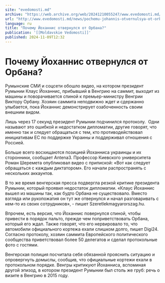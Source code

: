 ```yaml
---
site: "evedomosti.md"
archive: "https://web.archive.org/web/20241210055247/www.evedomosti.md/news/pochemu-johannis-otvernulsya-ot-orbana"
url: "http://www.evedomosti.md/news/pochemu-johannis-otvernulsya-ot-orbana"
language: ru
title: "Почему Йоханнис отвернулся от Орбана?"
publication: '[[Moldavskie Vedomosti]]'
published: 2024-11-09T12:32
---
```


# Почему Йоханнис отвернулся от Орбана?

Румынские СМИ и соцсети обошло видео, на котором президент Румынии Клаус Йоханнис, прибывший в Венгрию на саммит, выходит из машины и поворачивается спиной к премьер-министру Венгрии Виктору Орбану. Хозяин саммита неподвижно ждет и сдержанно улыбается, пока Йоханнис демонстрирует озабоченность своим внешним видом.

Лишь через 17 секунд президент Румынии подчинился протоколу.  Одни называют это ошибкой и недостатком дипломатии, другие говорят, что именно так и следует обращаться с тем, кто противодействовал инициативам ЕС по поддержке Украины и поддерживал отношения с Россией.

Больше всего восхищаются позицией Йоханниса украинцы и их сторонники, сообщает Antena3. Профессор Киевского университета Роман Шеремета опубликовал видео с припиской: «Вот как следует обращаться с каждым диктатором». Его начали распространять с нескольких аккаунтов.

В то же время венгерская пресса подвергла резкой критике президента Румынии, который проявил недостаток дипломатии. «Клаус Йоханнис вышел из машины так, как будто Орбана не существовало. Вместо взгляда или рукопожатия он тут же отвернулся и начал разговаривать с кем-то из своих сотрудников», - пишет Szeretlekmagyarorszag.hu.

Впрочем, есть версия, что Йоханнис повернулся спиной, чтобы привести в порядок пальто, прежде чем поприветствовать Орбана, который его ждал. Также говорят, что его нервировало то, что автомобили официального кортежа ехали слишком долго, пишет Digi24. Согласно протоколу, хозяин саммита Европейского политического сообщества приветствовал более 50 делегатов и сделал протокольные фото с гостями.

Венгерская полиция посчитала себя обязанной прояснить ситуацию и опровергнуть домыслы, сообщив, что официальные кортежи ехали в протокольном порядке. Венгры критикуют Йоханниса, вспоминая другой эпизод, в котором президент Румынии был столь же груб: речь о визите в Венгрию в 2015 году.